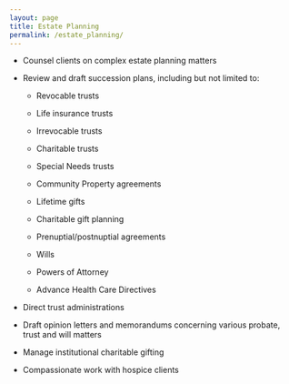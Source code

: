 ```yaml
---
layout: page
title: Estate Planning
permalink: /estate_planning/
---
```



- Counsel clients on complex estate planning matters

- Review and draft succession plans, including but not limited to: 

  - Revocable trusts 

  - Life insurance trusts 

  - Irrevocable trusts 

  - Charitable trusts 

  - Special Needs trusts

  - Community Property agreements

  - Lifetime gifts

  - Charitable gift planning

  - Prenuptial/postnuptial agreements

  - Wills  

  - Powers of Attorney

  - Advance Health Care Directives

- Direct trust administrations

- Draft opinion letters and memorandums concerning various probate, trust and will matters

- Manage institutional charitable gifting 

- Compassionate work with hospice clients
